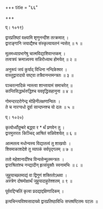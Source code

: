 +++
title = "६६"

+++
  
  
  
प्। १०१९)  
  
द्वारप्रतिष्ठां वक्ष्यामि शृणुनन्दीश तत्क्रमात् ।  
द्वाराङ्गानि जयाद्यैश्च संस्कृत्यायतनं न्यसेत् ॥ १ ॥  
  
मूलमध्याग्रभागेषु चात्मविद्याशिवान्तकम् ।  
तत्वत्रयं क्रमान्न्यस्य सन्निरोध्याथ होमयेत् ॥ २ ॥  
  
अनुरूपं जयं कुर्याद् विधिना नन्दिकेश्वर ।  
वास्तुद्वारादयो यष्ट्वा तत्रैवानन्तमन्त्रतः ॥ ३ ॥  
  
पञ्चरत्नादिकं न्यस्त्वा शान्तायामं समाचरेत् ॥  
कान्तिसिद्धार्थरुद्धिश्च यववृद्धिसहानुना ॥ ४ ॥  
  
गोमन्दरदरोगेन्द्र मोहिनीलक्षणान्वितः ।  
ते च नारग्वधो दूर्वा सान्दघ्नश्च यो दलः ॥ ५ ॥  
  
प्। १०२०)  
  
कृत्वोर्ध्वोदुम्बरे बद्ध्वा र * र्थं प्रणवेन तु ।  
द्वारमुत्तरतः किञ्चिद् आश्रितं सन्निवेशयेत् ॥ ६ ॥  
  
आत्मतत्व मधोन्यस्य विद्यातत्वं तु शाखयोः ।  
शिवमाकाशदेशे तु व्यापकं सर्वपृद्गलम् ॥ ७ ॥  
  
ततो महेशानादींश्च विन्यसेन्मूलमन्त्रतः ।  
द्वाराश्रितांश्च नन्द्यादीन् हृत्संयुक्तैः स्वनामभिः ॥ ८ ॥  
  
जुहुयाच्छतमाद्यं वा द्विगुणं शक्तितोऽथवा ।  
अस्त्रेण दोषमोक्षार्थं जुहुयादाहुतेश्शतम् ॥ ९ ॥  
  
पूर्ववद्दिग्बलिं कृत्वा प्रदद्याद्दक्षिणादिकम् ।  
  
इत्यचिन्त्यविश्वसादाख्ये द्वारप्रतिष्ठाविधिः सप्तषष्टितमः पटलः ॥  
